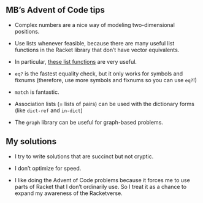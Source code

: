 ## MB’s Advent of Code tips

* Complex numbers are a nice way of modeling two-dimensional positions.

* Use lists whenever feasible, because there are many useful list functions in the Racket library that don’t have vector equivalents.

* In particular, [these list functions](https://docs.racket-lang.org/reference/pairs.html?q=racket%2Flist#%28part._.Additional_.List_.Functions_and_.Synonyms%29) are very useful.

* `eq?` is the fastest equality check, but it only works for symbols and fixnums (therefore, use more symbols and fixnums so you can use `eq?`!)

* `match` is fantastic.

* Association lists (= lists of pairs) can be used with the dictionary forms (like `dict-ref` and `in-dict`)

* The `graph` library can be useful for graph-based problems.

## My solutions

* I try to write solutions that are succinct but not cryptic. 

* I don’t optimize for speed.

* I like doing the Advent of Code problems because it forces me to use parts of Racket that I don’t ordinarily use. So I treat it as a chance to expand my awareness of the Racketverse.
